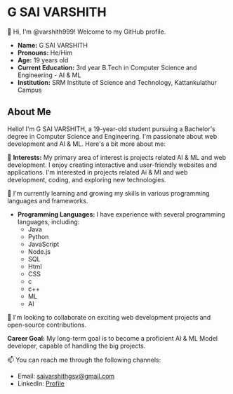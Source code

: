 # G SAI VARSHITH

👋 Hi, I'm @varshith999! Welcome to my GitHub profile.

- **Name:** G SAI VARSHITH
- **Pronouns:** He/Him
- **Age:** 19 years old
- **Current Education:** 3rd year B.Tech in Computer Science and Engineering - AI & ML
- **Institution:** SRM Institute of Science and Technology, Kattankulathur Campus

## About Me
  Hello! I'm G SAI VARSHITH, a 19-year-old student pursuing a Bachelor's degree in Computer Science and Engineering. I'm passionate about web development and AI & ML.
  Here's a bit more about me:

👀 **Interests:** My primary area of interest is projects related AI & ML and web development. I enjoy creating interactive and user-friendly websites and applications.
I'm interested in projects related Ai & Ml and web development, coding, and exploring new technologies.
  
🌱 I'm currently learning and growing my skills in various programming languages and frameworks.

- **Programming Languages:** I have experience with several programming languages, including:
    - Java
    - Python
    - JavaScript
    - Node.js
    - SQL
    - Html
    - CSS
    - c
    - c++
    - ML
    - AI

💞️ I'm looking to collaborate on exciting web development projects and open-source contributions.

**Career Goal:** My long-term goal is to become a proficient AI & ML Model developer, capable of handling the big projects.

📫 You can reach me through the following channels:
  - Email: [saivarshithgsv@gmail.com](mailto:saivarshithgsv@gmail.com)
  - LinkedIn: [Profile](https://www.linkedin.com/in/sai-varshith-572b2b250/)
